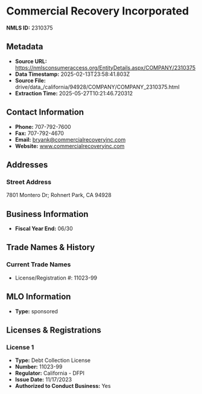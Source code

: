 # Commercial Recovery Incorporated

**NMLS ID:** 2310375

## Metadata
- **Source URL:** https://nmlsconsumeraccess.org/EntityDetails.aspx/COMPANY/2310375
- **Data Timestamp:** 2025-02-13T23:58:41.803Z
- **Source File:** drive/data_/california/94928/COMPANY/COMPANY_2310375.html
- **Extraction Time:** 2025-05-27T10:21:46.720312

## Contact Information
- **Phone:** 707-792-7600
- **Fax:** 707-792-4670
- **Email:** bryank@commercialrecoveryinc.com
- **Website:** www.commercialrecoveryinc.com

## Addresses
### Street Address
7801 Montero Dr; Rohnert Park, CA 94928

## Business Information
- **Fiscal Year End:** 06/30

## Trade Names & History
### Current Trade Names
- License/Registration #: 11023-99

## MLO Information
- **Type:** sponsored

## Licenses & Registrations

### License 1
- **Type:** Debt Collection License
- **Number:** 11023-99
- **Regulator:** California - DFPI
- **Issue Date:** 11/17/2023
- **Authorized to Conduct Business:** Yes
